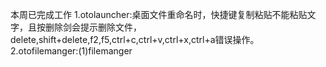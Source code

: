 
本周已完成工作
1.otolauncher:桌面文件重命名时，快捷键复制粘贴不能粘贴文字，且按删除剑会提示删除文件，delete,shift+delete,f2,f5,ctrl+c,ctrl+v,ctrl+x,ctrl+a错误操作。
2.otofilemanger:(1)filemanger
